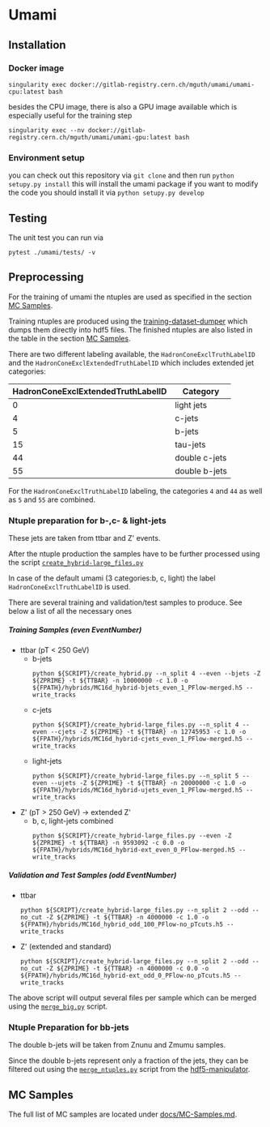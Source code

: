 Umami
==============

Installation
-------------

### Docker image

```
singularity exec docker://gitlab-registry.cern.ch/mguth/umami/umami-cpu:latest bash
```
besides the CPU image, there is also a GPU image available which is especially useful for the training step
```
singularity exec --nv docker://gitlab-registry.cern.ch/mguth/umami/umami-gpu:latest bash
```

### Environment setup

you can check out this repository via `git clone` and then run
```python setupy.py install```
this will install the umami package
if you want to modify the code you should install it via
```python setupy.py develop```

## Testing
The unit test you can run via
```
pytest ./umami/tests/ -v
```
Preprocessing
---------------
For the training of umami the ntuples are used as specified in the section [MC Samples](#mc-samples).

Training ntuples are produced using the [training-dataset-dumper](https://gitlab.cern.ch/atlas-flavor-tagging-tools/training-dataset-dumper) which dumps them directly into hdf5 files. The finished ntuples are also listed in the table in the section [MC Samples](#mc-samples).

There are two different labeling available, the ```HadronConeExclTruthLabelID``` and the ```HadronConeExclExtendedTruthLabelID``` which includes extended jet categories:

| HadronConeExclExtendedTruthLabelID | Category    |
| ------------- | ---------------- |
| 0            | light jets   |
| 4            | c-jets   | 
| 5            | b-jets   | 
| 15            | tau-jets   | 
| 44            | double c-jets   | 
| 55            | double b-jets   | 

For the ```HadronConeExclTruthLabelID``` labeling, the categories `4` and `44` as well as `5` and `55` are combined.

### Ntuple preparation for b-,c- & light-jets
These jets are taken from ttbar and Z' events.

After the ntuple production the samples have to be further processed using the script [```create_hybrid-large_files.py```](https://gitlab.cern.ch/atlas-flavor-tagging-tools/training-dataset-dumper/blob/master/create_hybrid-large_files.py)

In case of the default umami (3 categories:b, c, light) the label ```HadronConeExclTruthLabelID``` is used.

There are several training and validation/test samples to produce. See below a list of all the necessary ones

##### Training Samples (even EventNumber)
* ttbar (pT < 250 GeV)
    * b-jets
        ```
        python ${SCRIPT}/create_hybrid.py --n_split 4 --even --bjets -Z ${ZPRIME} -t ${TTBAR} -n 10000000 -c 1.0 -o ${FPATH}/hybrids/MC16d_hybrid-bjets_even_1_PFlow-merged.h5 --write_tracks 
        ```
    * c-jets
        ```
        python ${SCRIPT}/create_hybrid-large_files.py --n_split 4 --even --cjets -Z ${ZPRIME} -t ${TTBAR} -n 12745953 -c 1.0 -o ${FPATH}/hybrids/MC16d_hybrid-cjets_even_1_PFlow-merged.h5 --write_tracks
        ```
    * light-jets
        ```
        python ${SCRIPT}/create_hybrid-large_files.py --n_split 5 --even --ujets -Z ${ZPRIME} -t ${TTBAR} -n 20000000 -c 1.0 -o ${FPATH}/hybrids/MC16d_hybrid-ujets_even_1_PFlow-merged.h5 --write_tracks
        ```
* Z' (pT > 250 GeV) -> extended Z'
    * b, c, light-jets combined 
        ```
        python ${SCRIPT}/create_hybrid-large_files.py --even -Z ${ZPRIME} -t ${TTBAR} -n 9593092 -c 0.0 -o ${FPATH}/hybrids/MC16d_hybrid-ext_even_0_PFlow-merged.h5 --write_tracks
        ```


##### Validation and Test Samples (odd EventNumber)
* ttbar
    ```
    python ${SCRIPT}/create_hybrid-large_files.py --n_split 2 --odd --no_cut -Z ${ZPRIME} -t ${TTBAR} -n 4000000 -c 1.0 -o ${FPATH}/hybrids/MC16d_hybrid_odd_100_PFlow-no_pTcuts.h5 --write_tracks
    ```
* Z' (extended and standard)
    ```
    python ${SCRIPT}/create_hybrid-large_files.py --n_split 2 --odd --no_cut -Z ${ZPRIME} -t ${TTBAR} -n 4000000 -c 0.0 -o ${FPATH}/hybrids/MC16d_hybrid-ext_odd_0_PFlow-no_pTcuts.h5 --write_tracks
    ```

The above script will output several files per sample which can be merged using the [```merge_big.py```](https://gitlab.cern.ch/mguth/hdf5_manipulator/blob/master/merge_big.py) script.



### Ntuple Preparation for bb-jets
The double b-jets will be taken from Znunu and Zmumu samples.


Since the double b-jets represent only a fraction of the jets, they can be filtered out using the [```merge_ntuples.py```](https://gitlab.cern.ch/mguth/hdf5_manipulator/blob/master/merge_ntuples.py) script from the [hdf5-manipulator](https://gitlab.cern.ch/mguth/hdf5_manipulator).



## MC Samples

The full list of MC samples are located under [docs/MC-Samples.md](https://gitlab.cern.ch/mguth/umami/-/blob/master/docs/MC-Samples.md).
